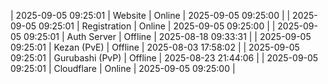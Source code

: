 | 2025-09-05 09:25:01 | Website | Online | 2025-09-05 09:25:00 |
| 2025-09-05 09:25:01 | Registration | Online | 2025-09-05 09:25:00 |
| 2025-09-05 09:25:01 | Auth Server | Offline | 2025-08-18 09:33:31 |
| 2025-09-05 09:25:01 | Kezan (PvE) | Offline | 2025-08-03 17:58:02 |
| 2025-09-05 09:25:01 | Gurubashi (PvP) | Offline | 2025-08-23 21:44:06 |
| 2025-09-05 09:25:01 | Cloudflare | Online | 2025-09-05 09:25:00 |
